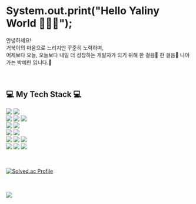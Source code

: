 # System.out.print("Hello Yaliny World 👋👋👋");
<div>
  안녕하세요!<br>
  거북이의 마음으로 느리지만 꾸준히 노력하며, <br>
  어제보다 오늘, 오늘보다 내일 더 성장하는 개발자가 되기 위해 한 걸음🚶 한 걸음🚶 나아가는 박예린 입니다.🐣
  
<!-- <ul>
    <li>풀리지 않는 문제에 집중하고 문제를 해결하는 데 있어 희열감을 느껴 백엔드 개발자가 되었습니다.</li>
    <li>'어떤 문제가 있을까?', '이걸 왜 구현해야할까?' 라는 생각을 시작으로 문제를 정의하고, 작성된 코드와 작성한 코드를 보면서 '이게 최선일까?' 라는 생각을 가지며 최선의 방법으로 문제를 해결하려고 합니다. </li>
    <li>의사소통과 협업, 함께 성장하고 나아가는 것을 중요하게 생각하여 늘 귀를 기울이고 함께 고민하는 개발자입니다.</li>
    <li>문제와 해결 방법에 대해서 기록하는 것과 문서 정리하는 것을 즐기며, 정리한 것을 공유하는 것을 좋아합니다.</li>
    <li>다른 사람에게 도움이 되는 것에 기쁨과 뿌듯함을 느낍니다.</li>
    <li>새로운 지식과 기술을 배우는 것을 좋아하며, 알고있는 지식과 경험을 함께 공유하는 것을 좋아합니다.</li>
    <li>겸손함을 잃지 않고 늘 배우고자 하는 자세를 가지려고 하며, 공부하는 습관을 유지하고 오늘보다 내일 더 나은 사람이 되기 위해 <a href="https://yelin1217.tistory.com/">기술 블로그</a>에 공부한 내용 등을 포스팅을 하고 있습니다.</li>
</ul> -->
</div>

<br>
<br>

## 💻 My Tech Stack 💻
<div align=left>
  <img src="https://img.shields.io/badge/java-007396?style=for-the-badge&logo=java&logoColor=white">
  <img src="https://img.shields.io/badge/kotlin-7F52FF?style=for-the-badge&logo=kotlin&logoColor=white">
  <br>

  <img src="https://img.shields.io/badge/-ORACLE-F80000?style=for-the-badge&logo=oracle">
  <img src="https://img.shields.io/badge/-MYSQL-4479A1?style=for-the-badge&logo=MySQL&logoColor=white">
<img src="https://img.shields.io/badge/JPA-59666C?style=for-the-badge&logoColor=white">
  <br>

  <img src="https://img.shields.io/badge/Spring-6DB33F?style=for-the-badge&logo=Spring&logoColor=white">
  <img src="https://img.shields.io/badge/spring%20boot-6DB33F?style=for-the-badge&logo=spring%20boot&logoColor=white">
  <br>
   
  <img src="https://img.shields.io/badge/-Apache Tomcat-F8DC75?style=for-the-badge&logo=apachetomcat&logoColor=black">
  <img src="https://img.shields.io/badge/AWS-232F3E?style=for-the-badge&logo=amazonwebservices&logoColor=white">
  <br>

  <img src="https://img.shields.io/badge/-HTML5-E34F26?style=for-the-badge&logo=html5&logoColor=ffffff">
  <img src="https://img.shields.io/badge/-CSS3-1572B6?style=for-the-badge&logo=css3">
  <img src="https://img.shields.io/badge/javascript-F7DF1E?style=for-the-badge&logo=javascript&logoColor=black">
  <br>
  
  <img src="https://img.shields.io/badge/SVN-black?style=for-the-badge&logo=SVN">
  <img src="https://img.shields.io/badge/git-F05032?style=for-the-badge&logo=git&logoColor=white">
  <img src="https://img.shields.io/badge/github-181717?style=for-the-badge&logo=github&logoColor=white">
  <br>  
</div>

<br>
<br>

<!--
## It's Me ✌️
<div align=left>  
  <img style="width: 60%" src="https://github-readme-stats.vercel.app/api?username=Yelin-park&show_icons=true&theme=dracula">
  <img style="width: 40%" src="https://github-readme-stats.vercel.app/api/top-langs/?username=Yelin-park&layout=compact&theme=dark">
</div>
<br>
-->
<!--
## Project 📚
- <a href="https://github.com/Yelin-park/SpringProject_TODOLIST">Spring Project - 인생은 점진적 과부하(todolist)</a>
- <a href="https://github.com/Yelin-park/OracleProject_MarketKurly"> Oracle Data Base Project - MarketKurly</a>
-->
<!--
## Education ✏️
- 2022.02.15 ~ 2022.08.02 쌍용교육센터(수료)
- 2018.03 ~ 2022.02 아주대학교 글로벌경영학과(졸업)

## Awards 🏆
- 아주대학교 경영대학 개인 프레젠테이션 발표 우수상

## Certification 📜
- 정보처리기사
- 정보처리기능사
- 워드프로세스 1급
- 컴퓨터활용능력 2급
- ITQ 엑셀 A등급
<!-- - 전산회계 1,2급
- 전산회계운용사 3급
- 기업회계 3급
- 협상전문가 3급 -->

<!-- https://github.com/anuraghazra/github-readme-stats/blob/master/themes/README.md -->
<!-- ![GitHub stats](https://github-readme-stats.vercel.app/api?username=Yelin-park&show_icons=true&theme=holi) -->

<!-- https://github.com/mazassumnida/mazassumnida -->
[![Solved.ac Profile](http://mazassumnida.wtf/api/v2/generate_badge?boj=mae1217)](https://solved.ac/mae1217/)

<br>
<br>

<a href="https://github.com/devxb/gitanimals">
  <img src="https://render.gitanimals.org/farms/Yelin-park"/>
</a>